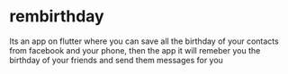 # rembirthday
Its an app on flutter where you can save all the birthday of your contacts from facebook and your phone, then the app it will remeber you the birthday of your friends and send them messages for you
